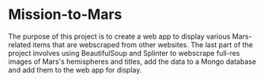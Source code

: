 # Mission-to-Mars

The purpose of this project is to create a web app to display various Mars-related items that are webscraped from other websites.  The last part of the project involves using BeautifulSoup and Splinter to webscrape full-res images of Mars's hemispheres and titles, add the data to a Mongo database and add them to the web app for display.